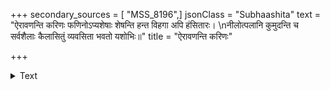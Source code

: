 +++
secondary_sources = [ "MSS_8196",]
jsonClass = "Subhaashita"
text = "ऐरावणन्ति करिणः फणिनोऽप्यशेषाः शेषन्ति हन्त विहगा अपि हंसितारः।  \nनीलोत्पलानि कुमुदन्ति च सर्वशैलाः कैलासितुं व्यवसिता भवतो यशोभिः॥"
title = "ऐरावणन्ति करिणः"

+++

<details><summary>Text</summary>

ऐरावणन्ति करिणः फणिनोऽप्यशेषाः शेषन्ति हन्त विहगा अपि हंसितारः।  
नीलोत्पलानि कुमुदन्ति च सर्वशैलाः कैलासितुं व्यवसिता भवतो यशोभिः॥
</details>
